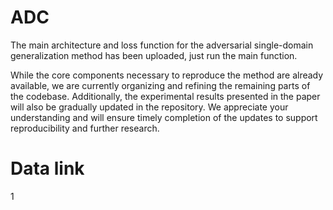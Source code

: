 # ADC
The main architecture and loss function for the adversarial single-domain generalization method has been uploaded, just run the main function.

While the core components necessary to reproduce the method are already available, we are currently organizing and refining the remaining parts of the codebase. Additionally, the experimental results presented in the paper will also be gradually updated in the repository. We appreciate your understanding and will ensure timely completion of the updates to support reproducibility and further research.
# Data link
1
